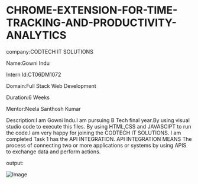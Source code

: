 # CHROME-EXTENSION-FOR-TIME-TRACKING-AND-PRODUCTIVITY-ANALYTICS

company:CODTECH IT SOLUTIONS

Name:Gowni Indu

Intern Id:CT06DM1072

Domain:Full Stack Web Development

Duration:6 Weeks

Mentor:Neela Santhosh Kumar

Description:I am Gowni Indu.I am pursuing B Tech final year.By using visual studio code to execute this files. By using HTML,CSS and JAVASCIPT to run the code.I am very happy for joining the CODTECH IT SOLUTIONS. I am completed Task 1 has the API INTEGRATION. API INTEGRATION MEANS The process of connecting two or more applications or systems by using APIS to exchange data and perform actions.

output:

![Image](https://github.com/user-attachments/assets/d41ca7d2-453d-4fbc-8494-dcf7a5da8a33)
